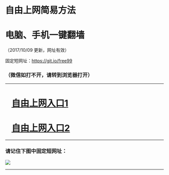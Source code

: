 ﻿# 自由上网简易方法

# 电脑、手机一键翻墙

（2017/10/09 更新，网址有效）

固定短网址：https://git.io/free99

### （微信如打不开，请转到浏览器打开）


***





# &nbsp;&nbsp; <a href="http://ft1837215655.fwq-tz-1001.info/fwqtz01.html?t=100900132225 " target="_blank">自由上网入口1</a>
# &nbsp;&nbsp; <a href="http://ft3054930249.fwq-tz-1002.info/fwqtz02.html?t=100900114214 " target="_blank">自由上网入口2</a>
***

### 请记住下图中固定短网址：

<img src="https://s3-us-west-2.amazonaws.com/fwq-1001/yjfq-20170905okok.png" /> 


***

